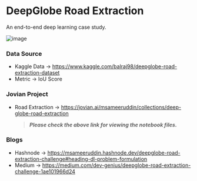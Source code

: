 # DeepGlobe Road Extraction

An end-to-end deep learning case study.

![image](https://user-images.githubusercontent.com/63333753/155456148-68909350-e1e8-426a-80a2-db506af7e228.png)

### Data Source

* Kaggle Data → https://www.kaggle.com/balraj98/deepglobe-road-extraction-dataset
* Metric → IoU Score

### Jovian Project

* Road Extraction → https://jovian.ai/msameeruddin/collections/deep-globe-road-extraction
    > ***Please check the above link for viewing the notebook files.***

### Blogs

* Hashnode → https://msameeruddin.hashnode.dev/deepglobe-road-extraction-challenge#heading-dl-problem-formulation
* Medium → https://medium.com/dev-genius/deepglobe-road-extraction-challenge-1ae101966d24
